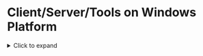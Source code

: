 # Client/Server/Tools on Windows Platform
<details><summary>Click to expand</summary>

### 1. System Packages
Package | Download Link
------------ | -------------
XAMPP | https://downloadsapachefriends.global.ssl.fastly.net/8.1.6/xampp-windows-x64-8.1.6-0-VS16-installer.exe?from_af=true
Python 3.7 | https://www.python.org/ftp/python/3.7.9/python-3.7.9-amd64.exe
Git | https://github.com/git-for-windows/git/releases/download/v2.32.0.windows.1/Git-2.32.0-64-bit.exe
vcpkg | https://github.com/microsoft/vcpkg
DirectX SDK | https://www.microsoft.com/en-us/download/details.aspx?id=6812

**Notes**: 
- Clone vcpkg to **C:\Program Files\vcpkg** (Used as a default path in further instructions)
- Install DirectX SDK to **C:\Program Files (x86)\Microsoft DirectX SDK (June 2010)** (Suggested by default)

### 2. Git Repository

### 3. Install dependencies
1. Copy **portfile.cmake** located in the **Files** folder to C:\Program Files\vcpkg\ports\g3log.
2. Navigate to vcpkg directory *(C:\Program Files\vcpkg)* using command promt started with admin rights
3. Run the following commands:
- bootstrap-vcpkg.bat
- vcpkg integrate install
- vcpkg install --triplet=x64-windows-static devil boost python3 pybind11 lzo fmt spdlog xxHash lz4 libmariadb sdl2 g3log glm OpenSSL freetype tweeny cxxopts libffi expat IlmBase WTL crashpad

### 4. Python Packages
Navigate to Source/Server directory using command promt and execute the following command:
- pip install -r PythonDependencies.txt

### 5. CMake Project Configuration
Option | Description
------------ | -------------
Where is the source code | Path to the git clone directory.
Where to build the binaries | Path to a directory that will contain project build files.
Generator | Visual Studio version.
Platform | Platform on which application will be based. Default is x64.
Toolchain | Toolchain which links the libraries.

1. Configure source code and build paths (Use source-code-path/Build as build path).
<img src="Source/Server/SetupFiles/Images/Path%20Configuration.png" width="35%"/>

2. Configure the project settings. Select latest visual studio version, x32 platform and tick **Specify toolchain for cross-platform compiling**.
<img src="Source/Server/SetupFiles/Images/Configuration%20Setup.png" width="35%"/>
<img src="Source/Server/SetupFiles/Images/Toolchain%20Setup.png" width="35%"/>

3. The project will proceed with configuring phase. Expect *Windows static builds are required* error.
4. Set **VCPKG_TARGET_TRIPLET** to **x64-windows-static** to resolve the issue with windows static builds.
5. Configure the project again and generate it.

### 6. SQL Setup
Do not forget to start up SQL server on XAMPP/your preferred application.

1. Create an SQL user metin2-VerySecurePassword and assign priviliges to it.
2. Install SQL tables using the templates located in **Source/Server/SetupFiles/SQL**.

### 7. Serverfiles Setup
CMake Prefixes | Description
------------ | -------------
SERVER_BUILD_VARIANT | Select build type for server (debug/release/minsizerel/relwithdebinfo).
SERVER_CONFIG_FILEPATH | Path to the serverfiles config file.
CMAKE_INSTALL_PREFIX | Path to the serverfiles generation directory.

- Once everything is setup build INSTALL in Visual Studio Solution.
- Copy **start.bat** from **Source/Server/SetupFiles/Services** to parent directory of your servefiles directory.
- Edit the path to serverfiles directory and start up the serverfiles services.
- Control serverfiles services via [website](https://mega.nz/file/ZNNBGRZA#ViEXBLuC55rzJQNt3qsrWfcNg207V1FPHNtUMUmKpB8) that you host on your local apache server.

### 8. Repository/Dependencies Update Management
Navigate to git repository directory using command promt and execute the following command:
- git pull && vcpkg upgrade --no-dry-run


</details>
</details>
